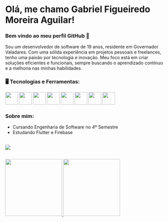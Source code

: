 # Olá, me chamo Gabriel Figueiredo Moreira Aguilar! 

### Bem vindo ao meu perfil GitHub 👋

Sou um desenvolvedor de software de 19 anos, residente em Governador Valadares. Com uma sólida experiência em projetos pessoais e freelances, tenho uma paixão por tecnologia e inovação. Meu foco está em criar soluções eficientes e funcionais, sempre buscando o aprendizado contínuo e a melhoria nas minhas habilidades.

### 🖥️ Tecnologias e Ferramentas: 
<img src="https://cdn.jsdelivr.net/gh/devicons/devicon@latest/icons/flutter/flutter-original.svg" width="40" height="40"/></code>
</code><img src="https://cdn.jsdelivr.net/gh/devicons/devicon@latest/icons/java/java-original.svg" width="40" height="40"/></code>
</code><img src="https://cdn.jsdelivr.net/gh/devicons/devicon@latest/icons/react/react-original.svg" width="40" height="40"/></code>
</code><img src="https://cdn.jsdelivr.net/gh/devicons/devicon@latest/icons/javascript/javascript-original.svg" width="40" height="40"/></code>
</code><img src="https://cdn.jsdelivr.net/gh/devicons/devicon@latest/icons/firebase/firebase-original.svg" width="40" height="40"/></code>
</code><img src="https://cdn.jsdelivr.net/gh/devicons/devicon@latest/icons/mysql/mysql-original.svg" width="40" height="40"/></code>
</code><img loading="lazy" src="https://cdn.jsdelivr.net/gh/devicons/devicon/icons/git/git-original.svg" width="40" height="40"/></code>
</code><img src="https://cdn.jsdelivr.net/gh/devicons/devicon@latest/icons/mobx/mobx-plain.svg" width="40" height="40"/> 

### Sobre mim:
- Cursando Engenharia de Software no 4º Semestre
- Estudando Flutter e Firebase 

</br>
<div align="left">
  <a href="mailto:gabriel.figueiredo534@gmail.com"><img src="https://img.shields.io/badge/-Gmail-%23333?style=for-the-badge&logo=gmail&logoColor=white" target="_blank"></a>
</div>

##
<p align="center">
<div>
<a href="https://github.com/GabrielFMA">
<img loading="lazy" height="180em" src="https://github-readme-stats.vercel.app/api/top-langs/?username=GabrielFMA&layout=compact&langs_count=7&theme=algolia"/>
<img loading="lazy" height="180em" src="https://github-readme-stats.vercel.app/api?username=GabrielFMA&show_icons=true&theme=algolia&include_all_commits=true&count_private=true"/>
</div>
